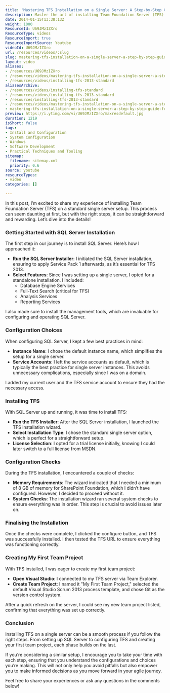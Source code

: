 ```yaml
---
title: 'Mastering TFS Installation on a Single Server: A Step-by-Step Guide for Beginners'
description: Master the art of installing Team Foundation Server (TFS) on a single server with my step-by-step guide. Simplify your setup and kickstart your agile journey today!
date: 2014-01-15T13:38:13Z
weight: 1000
ResourceId: U69JMzIZXro
ResourceType: videos
ResourceImport: true
ResourceImportSource: Youtube
videoId: U69JMzIZXro
url: /resources/videos/:slug
slug: mastering-tfs-installation-on-a-single-server-a-step-by-step-guide-for-beginners
layout: video
aliases:
- /resources/U69JMzIZXro
- /resources/videos/mastering-tfs-installation-on-a-single-server-a-step-by-step-guide-for-beginners
- /resources/videos/installing-tfs-2013-standard
aliasesArchive:
- /resources/videos/installing-tfs-standard
- /resources/videos/installing-tfs-2013-standard
- /resources/installing-tfs-2013-standard
- /resources/videos/mastering-tfs-installation-on-a-single-server-a-step-by-step-guide-for-beginners
- mastering-tfs-installation-on-a-single-server-a-step-by-step-guide-for-beginners
preview: https://i.ytimg.com/vi/U69JMzIZXro/maxresdefault.jpg
duration: 1219
isShort: false
tags:
- Install and Configuration
- System Configuration
- Windows
- Software Development
- Practical Techniques and Tooling
sitemap:
  filename: sitemap.xml
  priority: 0.6
source: youtube
resourceTypes:
- video
categories: []

---
```

In this post, I’m excited to share my experience of installing Team Foundation Server (TFS) on a standard single server setup. This process can seem daunting at first, but with the right steps, it can be straightforward and rewarding. Let’s dive into the details!

### Getting Started with SQL Server Installation

The first step in our journey is to install SQL Server. Here’s how I approached it:

- **Run the SQL Server Installer**: I initiated the SQL Server installation, ensuring to apply Service Pack 1 afterwards, as it’s essential for TFS 2013.
- **Select Features**: Since I was setting up a single server, I opted for a standalone installation. I included:
  - Database Engine Services
  - Full-Text Search (critical for TFS)
  - Analysis Services
  - Reporting Services

I also made sure to install the management tools, which are invaluable for configuring and operating SQL Server.

### Configuration Choices

When configuring SQL Server, I kept a few best practices in mind:

- **Instance Name**: I chose the default instance name, which simplifies the setup for a single server.
- **Service Accounts**: I left the service accounts as default, which is typically the best practice for single server instances. This avoids unnecessary complications, especially since I was on a domain.

I added my current user and the TFS service account to ensure they had the necessary access. 

### Installing TFS

With SQL Server up and running, it was time to install TFS:

- **Run the TFS Installer**: After the SQL Server installation, I launched the TFS installation wizard.
- **Select Installation Type**: I chose the standard single server option, which is perfect for a straightforward setup.
- **License Selection**: I opted for a trial license initially, knowing I could later switch to a full license from MSDN.

### Configuration Checks

During the TFS installation, I encountered a couple of checks:

- **Memory Requirements**: The wizard indicated that I needed a minimum of 8 GB of memory for SharePoint Foundation, which I didn’t have configured. However, I decided to proceed without it.
- **System Checks**: The installation wizard ran several system checks to ensure everything was in order. This step is crucial to avoid issues later on.

### Finalising the Installation

Once the checks were complete, I clicked the configure button, and TFS was successfully installed. I then tested the TFS URL to ensure everything was functioning correctly. 

### Creating My First Team Project

With TFS installed, I was eager to create my first team project:

- **Open Visual Studio**: I connected to my TFS server via Team Explorer.
- **Create Team Project**: I named it "My First Team Project," selected the default Visual Studio Scrum 2013 process template, and chose Git as the version control system.

After a quick refresh on the server, I could see my new team project listed, confirming that everything was set up correctly.

### Conclusion

Installing TFS on a single server can be a smooth process if you follow the right steps. From setting up SQL Server to configuring TFS and creating your first team project, each phase builds on the last. 

If you’re considering a similar setup, I encourage you to take your time with each step, ensuring that you understand the configurations and choices you’re making. This will not only help you avoid pitfalls but also empower you to make informed decisions as you move forward in your agile journey.

Feel free to share your experiences or ask any questions in the comments below!
